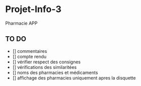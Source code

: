 # Projet-Info-3
Pharmacie APP

## TO DO

- [] commentaires
- [] compte rendu
- [] vérifier respect des consignes
- [] vérifications des similaritées
- [] noms des pharmacies et médicaments
- [] affichage des pharmacies uniquement apres la disquette